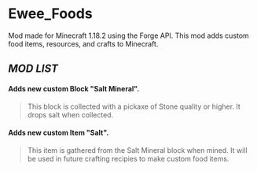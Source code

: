 # Ewee_Foods

Mod made for Minecraft 1.18.2 using the Forge API. This mod adds custom food items, resources, and crafts to Minecraft.                                                                   
>
>
***MOD LIST***
------------------------------------------------------------------------------------------------------------------------------------------------------------------------- 
 #### Adds new custom Block "Salt Mineral". 

>This block is collected with a pickaxe of Stone quality or higher. It drops salt when collected.


 #### Adds new custom Item "Salt".

>This item is gathered from the Salt Mineral block when mined. It will be used in future crafting recipies to make custom food items.

